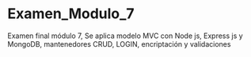 # Examen_Modulo_7
Examen final módulo 7, Se aplica modelo MVC con Node js, Express js y MongoDB, mantenedores CRUD, LOGIN, encriptación y validaciones
